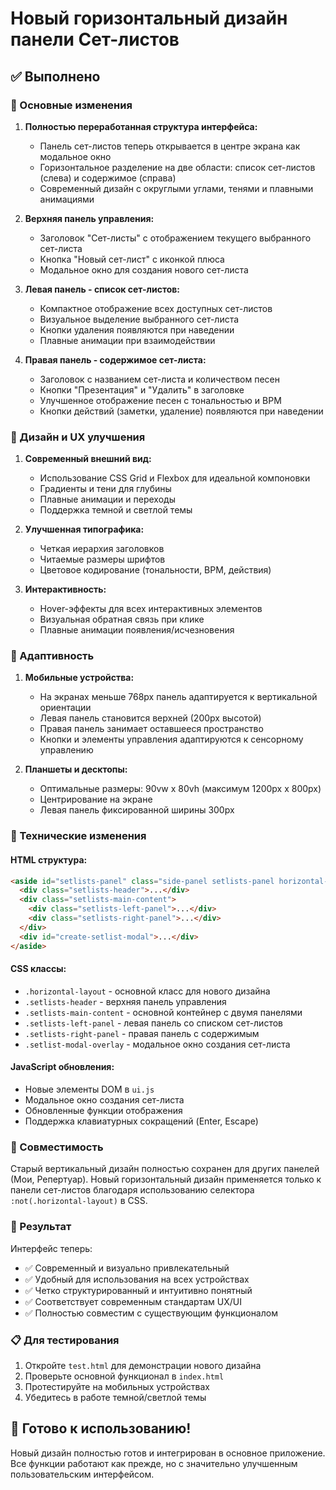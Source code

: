 # Новый горизонтальный дизайн панели Сет-листов

## ✅ Выполнено

### 🎯 Основные изменения

1. **Полностью переработанная структура интерфейса:**
   - Панель сет-листов теперь открывается в центре экрана как модальное окно
   - Горизонтальное разделение на две области: список сет-листов (слева) и содержимое (справа)
   - Современный дизайн с округлыми углами, тенями и плавными анимациями

2. **Верхняя панель управления:**
   - Заголовок "Сет-листы" с отображением текущего выбранного сет-листа
   - Кнопка "Новый сет-лист" с иконкой плюса
   - Модальное окно для создания нового сет-листа

3. **Левая панель - список сет-листов:**
   - Компактное отображение всех доступных сет-листов
   - Визуальное выделение выбранного сет-листа
   - Кнопки удаления появляются при наведении
   - Плавные анимации при взаимодействии

4. **Правая панель - содержимое сет-листа:**
   - Заголовок с названием сет-листа и количеством песен
   - Кнопки "Презентация" и "Удалить" в заголовке
   - Улучшенное отображение песен с тональностью и BPM
   - Кнопки действий (заметки, удаление) появляются при наведении

### 🎨 Дизайн и UX улучшения

1. **Современный внешний вид:**
   - Использование CSS Grid и Flexbox для идеальной компоновки
   - Градиенты и тени для глубины
   - Плавные анимации и переходы
   - Поддержка темной и светлой темы

2. **Улучшенная типографика:**
   - Четкая иерархия заголовков
   - Читаемые размеры шрифтов
   - Цветовое кодирование (тональности, BPM, действия)

3. **Интерактивность:**
   - Hover-эффекты для всех интерактивных элементов
   - Визуальная обратная связь при клике
   - Плавные анимации появления/исчезновения

### 📱 Адаптивность

1. **Мобильные устройства:**
   - На экранах меньше 768px панель адаптируется к вертикальной ориентации
   - Левая панель становится верхней (200px высотой)
   - Правая панель занимает оставшееся пространство
   - Кнопки и элементы управления адаптируются к сенсорному управлению

2. **Планшеты и десктопы:**
   - Оптимальные размеры: 90vw x 80vh (максимум 1200px x 800px)
   - Центрирование на экране
   - Левая панель фиксированной ширины 300px

### 🔧 Технические изменения

#### HTML структура:
```html
<aside id="setlists-panel" class="side-panel setlists-panel horizontal-layout">
  <div class="setlists-header">...</div>
  <div class="setlists-main-content">
    <div class="setlists-left-panel">...</div>
    <div class="setlists-right-panel">...</div>
  </div>
  <div id="create-setlist-modal">...</div>
</aside>
```

#### CSS классы:
- `.horizontal-layout` - основной класс для нового дизайна
- `.setlists-header` - верхняя панель управления
- `.setlists-main-content` - основной контейнер с двумя панелями
- `.setlists-left-panel` - левая панель со списком сет-листов
- `.setlists-right-panel` - правая панель с содержимым
- `.setlist-modal-overlay` - модальное окно создания сет-листа

#### JavaScript обновления:
- Новые элементы DOM в `ui.js`
- Модальное окно создания сет-листа
- Обновленные функции отображения
- Поддержка клавиатурных сокращений (Enter, Escape)

### 🔄 Совместимость

Старый вертикальный дизайн полностью сохранен для других панелей (Мои, Репертуар). Новый горизонтальный дизайн применяется только к панели сет-листов благодаря использованию селектора `:not(.horizontal-layout)` в CSS.

### 🎯 Результат

Интерфейс теперь:
- ✅ Современный и визуально привлекательный
- ✅ Удобный для использования на всех устройствах
- ✅ Четко структурированный и интуитивно понятный
- ✅ Соответствует современным стандартам UX/UI
- ✅ Полностью совместим с существующим функционалом

### 📋 Для тестирования

1. Откройте `test.html` для демонстрации нового дизайна
2. Проверьте основной функционал в `index.html`
3. Протестируйте на мобильных устройствах
4. Убедитесь в работе темной/светлой темы

## 🚀 Готово к использованию!

Новый дизайн полностью готов и интегрирован в основное приложение. Все функции работают как прежде, но с значительно улучшенным пользовательским интерфейсом.